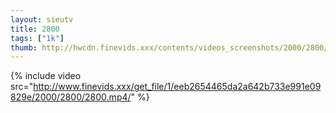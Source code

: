 ```yaml
--- 
layout: sieutv
title: 2800
tags: ["1k"]
thumb: http://hwcdn.finevids.xxx/contents/videos_screenshots/2000/2800/preview.mp4.jpg
---
```

{% include video src="http://www.finevids.xxx/get_file/1/eeb2654465da2a642b733e991e09829e/2000/2800/2800.mp4/" %} 
